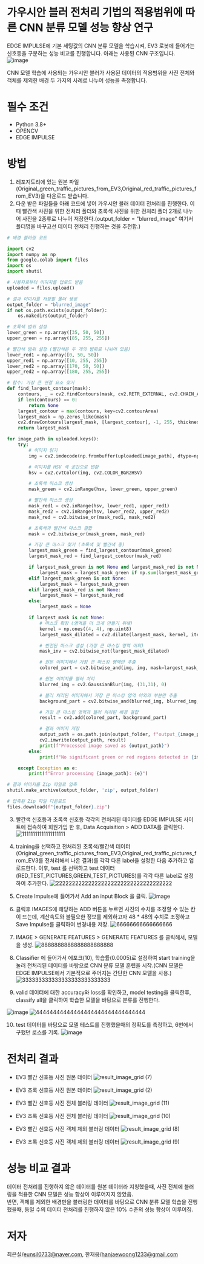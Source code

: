 # 가우시안 블러 전처리 기법의 적용범위에 따른 CNN 분류 모델 성능 향상 연구

EDGE IMPULSE에 기본 세팅값의 CNN 분류 모델을 학습시켜, EV3 로봇에 들어가는 신호등을 구분하는 성능 비교를 진행합니다. 아래는 사용된 CNN 구조입니다.
![image](https://github.com/user-attachments/assets/53e2f781-e3b5-491a-987f-c67b4715ebfe)


CNN 모델 학습에 사용되는 가우시안 블러가 사용된 데이터의 적용범위을 사진 전체와 객체를 제외한 배경 두 가지의 사례로 나누어 성능을 측정합니다.

# 필수 조건
-  Python 3.8+
-  OPENCV
-  EDGE IMPULSE


# 방법
1. 레포지토리에 있는 원본 파일(Original_green_traffic_pictures_from_EV3,Original_red_traffic_pictures_from_EV3)을 다운로드 받습니다.
2. 다운 받은 파일들을 아래 코드에 넣어 가우시안 블러 데이터 전처리를 진행한다. 이때 빨간색 사진을 위한 전처리 폴더와 초록색 사진을 위한 전처리 폴더 2개로 나누어 사진을 2종류로 나누어 저장한다.(output_folder = "blurred_image" 여기서 폴더명을 바꾸고선 데이터 전처리 진행하는 것을 추천함.)

```python
# 배경 블러링 코드

import cv2
import numpy as np
from google.colab import files
import os
import shutil

# 사용자로부터 이미지를 업로드 받음
uploaded = files.upload()

# 결과 이미지를 저장할 폴더 생성
output_folder = "blurred_image"
if not os.path.exists(output_folder):
    os.makedirs(output_folder)

# 초록색 범위 설정
lower_green = np.array([35, 50, 50])
upper_green = np.array([85, 255, 255])

# 빨간색 범위 설정 (빨간색은 두 개의 범위로 나뉘어 있음)
lower_red1 = np.array([0, 50, 50])
upper_red1 = np.array([10, 255, 255])
lower_red2 = np.array([170, 50, 50])
upper_red2 = np.array([180, 255, 255])

# 함수: 가장 큰 연결 요소 찾기
def find_largest_contour(mask):
    contours, _ = cv2.findContours(mask, cv2.RETR_EXTERNAL, cv2.CHAIN_APPROX_SIMPLE)
    if len(contours) == 0:
        return None
    largest_contour = max(contours, key=cv2.contourArea)
    largest_mask = np.zeros_like(mask)
    cv2.drawContours(largest_mask, [largest_contour], -1, 255, thickness=cv2.FILLED)
    return largest_mask

for image_path in uploaded.keys():
    try:
        # 이미지 읽기
        img = cv2.imdecode(np.frombuffer(uploaded[image_path], dtype=np.uint8), cv2.IMREAD_COLOR)

        # 이미지를 HSV 색 공간으로 변환
        hsv = cv2.cvtColor(img, cv2.COLOR_BGR2HSV)

        # 초록색 마스크 생성
        mask_green = cv2.inRange(hsv, lower_green, upper_green)

        # 빨간색 마스크 생성
        mask_red1 = cv2.inRange(hsv, lower_red1, upper_red1)
        mask_red2 = cv2.inRange(hsv, lower_red2, upper_red2)
        mask_red = cv2.bitwise_or(mask_red1, mask_red2)

        # 초록색과 빨간색 마스크 결합
        mask = cv2.bitwise_or(mask_green, mask_red)

        # 가장 큰 마스크 찾기 (초록색 및 빨간색 중)
        largest_mask_green = find_largest_contour(mask_green)
        largest_mask_red = find_largest_contour(mask_red)

        if largest_mask_green is not None and largest_mask_red is not None:
            largest_mask = largest_mask_green if np.sum(largest_mask_green) > np.sum(largest_mask_red) else largest_mask_red
        elif largest_mask_green is not None:
            largest_mask = largest_mask_green
        elif largest_mask_red is not None:
            largest_mask = largest_mask_red
        else:
            largest_mask = None

        if largest_mask is not None:
            # 마스크 확장 (영역을 더 크게 만들기 위해)
            kernel = np.ones((4, 4), np.uint8)
            largest_mask_dilated = cv2.dilate(largest_mask, kernel, iterations=1)

            # 반전된 마스크 생성 (가장 큰 마스킹 영역 이외)
            mask_inv = cv2.bitwise_not(largest_mask_dilated)

            # 원본 이미지에서 가장 큰 마스킹 영역만 추출
            colored_part = cv2.bitwise_and(img, img, mask=largest_mask_dilated)

            # 원본 이미지를 블러 처리
            blurred_img = cv2.GaussianBlur(img, (31,31), 0)

            # 블러 처리된 이미지에서 가장 큰 마스킹 영역 이외의 부분만 추출
            background_part = cv2.bitwise_and(blurred_img, blurred_img, mask=mask_inv)

            # 가장 큰 마스킹 영역과 블러 처리된 배경 결합
            result = cv2.add(colored_part, background_part)

            # 결과 이미지 저장
            output_path = os.path.join(output_folder, f"output_{image_path}")
            cv2.imwrite(output_path, result)
            print(f"Processed image saved as {output_path}")
        else:
            print(f"No significant green or red regions detected in {image_path}")

    except Exception as e:
        print(f"Error processing {image_path}: {e}")

# 결과 이미지를 Zip 파일로 압축
shutil.make_archive(output_folder, 'zip', output_folder)

# 압축된 Zip 파일 다운로드
files.download(f"{output_folder}.zip")
```




3. 빨간색 신호등과 초록색 신호등 각각의 전처리된 데이터를 EDGE IMPULSE 사이트에 접속하여 회원가입 한 후, Data Acquisition > ADD DATA를 클릭한다.
![11111111111111111111](https://github.com/user-attachments/assets/5bb83d68-8f99-4858-8f3a-e1eab6fb15ee)


4. training을 선택하고 전처리된 초록색/빨간색 데이터(Original_green_traffic_pictures_from_EV3,Original_red_traffic_pictures_from_EV3를 전처리해서 나온 결과)를 각각 다른 label을 설정한 다음 추가하고 업로드한다. 이후, test 를 선택하고 test 데이터(RED_TEST_PICTURES,GREEN_TEST_PICTURES)를 각각 다른 label로 설정하여 추가한다.
![222222222222222222222222222222222222](https://github.com/user-attachments/assets/0ad68654-f7cb-401d-8967-aba0205eb70c)

5. Create Impulse에 들어가서 Add an input Block 을 클릭.
![image](https://github.com/user-attachments/assets/ded38b00-afc9-4026-9348-b1cc60c26d42)

6. 클릭후 IMAGES에 해당하는 ADD 버튼을 누르면 사진의 수치를 조정할 수 있는 칸이 뜨는데, 계산속도와 불필요한 정보를 제외하고자 48 * 48의 수치로 조정하고 Save Impulse를 클릭하여 변경내용 저장.
![66666666666666666](https://github.com/user-attachments/assets/33ef9e2b-11f4-4728-8dfd-3ed34941a65e)


7. IMAGE > GENERATE FEATURES > GENERATE FEATURES 를 클릭해서, 모델을 생성.
![8888888888888888888888](https://github.com/user-attachments/assets/51f7b51a-cbdb-4331-99a0-406953ef06b8)


8. Classifier 에 들어가서 에포크(10), 학습률(0.0005)로 설정하여 start training을 눌러 전처리된 데이터를 바탕으로 CNN 분류 모델 훈련을 시작.(CNN 모델은 EDGE IMPULSE에서 기본적으로 주어지는 간단한 CNN 모델을 사용.)
![333333333333333333333333333](https://github.com/user-attachments/assets/b530f487-a4d1-4afa-917d-0b2d96c2f49e)


9. valid 데이터에 대한 accuracy와 loss를 확인하고, model testing을 클릭한후, classify all을 클릭하여 학습한 모델을 바탕으로 분류를 진행한다.

![image](https://github.com/user-attachments/assets/cc80b0ee-e342-40d3-ab64-ac113cf07325)
![44444444444444444444444444444444](https://github.com/user-attachments/assets/8ed19cca-66ec-4dcf-b9f2-efbca8b19cb3)


10. test 데이터를 바탕으로 모델 테스트를 진행했을때의 정확도를 측정하고, 6번에서 구했던 로스를 기록.
![image](https://github.com/user-attachments/assets/14946022-1faf-4652-9fee-9926d17a4ecc)


# 전처리 결과

- EV3 빨간 신호등 사진 원본 데이터
![result_image_grid (7)](https://github.com/user-attachments/assets/e0a58f3b-479f-4202-a30c-c7b79d9159f8)

- EV3 초록 신호등 사진 원본 데이터
![result_image_grid (2)](https://github.com/user-attachments/assets/6f026c49-5648-4c08-9293-f99323b7cc1c)

- EV3 빨간 신호등 사진 전체 블러링 데이터
![result_image_grid (11)](https://github.com/user-attachments/assets/a9677f3d-ab1d-465d-8845-0b2bfbb1243d)

- EV3 초록 신호등 사진 전체 블러링 데이터
![result_image_grid (10)](https://github.com/user-attachments/assets/babbc883-b026-4c44-a1b0-54b6b07b34a6)

- EV3 빨간 신호등 사진 객체 제외 블러링 데이터
![result_image_grid (8)](https://github.com/user-attachments/assets/496b9c63-7d3c-4537-85df-35b7d413c3f8)

- EV3 초록 신호등 사진 객체 제외 블러링 데이터
![result_image_grid (9)](https://github.com/user-attachments/assets/3db2574f-16b7-4e9a-b9ae-2303e10ba05c)


  
# 성능 비교 결과

데이터 전처리를 진행하지 않은 데이터를 원본 데이터라 지칭했을때, 사진 전체에 블러링을 적용한 CNN 모델은 성능 향상이 이루어지지 않았음.  
반면, 객체를 제외한 배경만을 블러링한 데이터를 바탕으로 CNN 분류 모델 학습을 진행했을때, 동일 수의 데이터 전처리를 진행하지 않은 10% 수준의 성능 향상이 이루어짐.





# 저자
최은실/eunsil0733@naver.com, 한재웅/hanjaewoong1233@gmail.com

